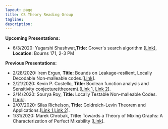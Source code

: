 ```yaml
---
layout: page
title: CS Theory Reading Group 
tagline: 
description: 
---
```

**Upcoming Presentations:**  
* 6/3/2020: Yugarshi Shashwat,**Title:** Grover's search algorithm [[Link](https://en.wikipedia.org/wiki/Grover%27s_algorithm)], **Location**: Bourns 171, 2-3 PM 


**Previous Presentations:**
* 2/28/2020: Irem Ergun, **Title:** Bounds on Leakage-resilient, Locally Decodable Non-malleable codes.[[Link](https://eprint.iacr.org/2017/015)].  
* 2/21/2020: Kevin P. Costello, **Title:** Boolean function analysis and Sensitivity conjecture(theorem).[[Link 1](https://arxiv.org/abs/1907.00847), [Link 2](https://www.cs.stanford.edu/~knuth/papers/huang.pdf)].   
* 2/14/2020: Sourya Roy, **Title:** Locally Testable Non-malleable Codes.[[Link](https://eccc.weizmann.ac.il/report/2019/117/)].  
* 2/07/2020: Silas Richelson, **Title:** Goldreich-Levin Theorem and Applications.[[Link 1](https://theory.stanford.edu/~trevisan/cs276/lecture12.pdf),[Link 2](https://eprint.iacr.org/2019/1195)].  
* 1/31/2020: Marek Chrobak, **Title:** Towards a Theory of Mixing Graphs: A Characterization of Perfect Mixability [[Link](https://arxiv.org/pdf/1806.08875.pdf)]. 
